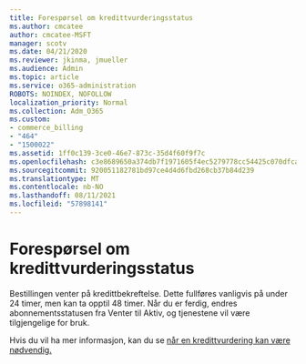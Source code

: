 ```yaml
---
title: Forespørsel om kredittvurderingsstatus
ms.author: cmcatee
author: cmcatee-MSFT
manager: scotv
ms.date: 04/21/2020
ms.reviewer: jkinma, jmueller
ms.audience: Admin
ms.topic: article
ms.service: o365-administration
ROBOTS: NOINDEX, NOFOLLOW
localization_priority: Normal
ms.collection: Adm_O365
ms.custom:
- commerce_billing
- "464"
- "1500022"
ms.assetid: 1ff0c139-3ce0-46e7-873c-35d4f60f9f7c
ms.openlocfilehash: c3e8689650a374db7f1971605f4ec5279778cc54425c070dfca398291aa5b375
ms.sourcegitcommit: 920051182781bd97ce4d4d6fbd268cb37b84d239
ms.translationtype: MT
ms.contentlocale: nb-NO
ms.lasthandoff: 08/11/2021
ms.locfileid: "57898141"
---
```

# <a name="credit-check-status-request"></a>Forespørsel om kredittvurderingsstatus

Bestillingen venter på kredittbekreftelse. Dette fullføres vanligvis på under 24 timer, men kan ta opptil 48 timer. Når du er ferdig, endres abonnementsstatusen fra Venter til Aktiv, og tjenestene vil være tilgjengelige for bruk.

Hvis du vil ha mer informasjon, kan du se [når en kredittvurdering kan være nødvendig.](https://docs.microsoft.com/microsoft-365/commerce/billing-and-payments/pay-for-your-subscription#pay-by-invoice-check-or-eft)
